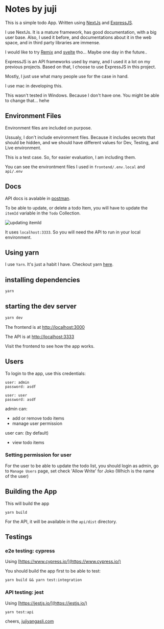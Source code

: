 # Notes by juji

This is a simple todo App. 
Written using [NextJs](https://nextjs.org/) and [ExpressJS](https://expressjs.com/).

I use NextJs. It is a mature framework, has good documentation, with a big user base.
Also, I used it before, and documentations about it in the web space, and in third party libraries are immense.

I would like to try [Remix](https://remix.run/) and [svelte](https://kit.svelte.dev/) tho... Maybe one day in the future..

ExpressJS is an API frameworks used by many, 
and I used it a lot on my previous projects. Based on that, 
I choose to use ExpressJS in this project.

Mostly, I just use what many people use for the case in hand.

I use mac in developing this.

This wasn't tested in Windows. Because I don't have one. 
You might be able to change that... hehe

## Environment Files

Environment files are included on purpose.

Ussualy, I don't include environment files. Because it includes secrets that should be hidden, and we should have different values for Dev, Testing, and Live environment.

This is a test case. So, for easier evaluation, I am including them.

You can see the environtment files I used in `frontend/.env.local` and `api/.env`

## Docs

API docs is avalable in [postman](https://www.postman.com/juji/workspace/fs-interview-task/overview).

To be able to update, or delete a todo Item, you will have to update the `itemId` variable in the `Todo` Collection.

![updating itemId](https://i.imgur.com/qhxTePB.png)

It uses `localhost:3333`. So you will need the API to run in your local environment.

## Using yarn

I use `Yarn`. It's just a habit I have. Checkout yarn [here](https://yarnpkg.com/).

## installing dependencies
```bash
yarn
```

## starting the dev server

```bash
yarn dev
```

The frontend is at [http://localhost:3000](http://localhost:3000)

The API is at [http://localhost:3333](http://localhost:3333)

Visit the frontend to see how the app works.


## Users

To login to the app, use this credentials:

```
user: admin
password: asdf

user: user
password: asdf
```

admin can:
 - add or remove todo items
 - manage user permission

user can: (by default)
 - view todo items

### Setting permission for user

For the user to be able to update the todo list, 
you should login as admin, go to `Manage Users` page,
set check 'Allow Write' for Joko (Which is the name of the user)

## Building the App

This will build the app
```
yarn build
```

For the API, it will be available in the `api/dist` directory.

## Testings

### e2e testing: cypress

Using [https://www.cypress.io/](https://www.cypress.io/)

You should build the app first to be able to test:

```
yarn build && yarn test:integration
```

### API testing: jest

Using [https://jestjs.io/](https://jestjs.io/)

```
yarn test:api
```

cheers, [jujiyangasli.com](https://jujiyangasli.com)

